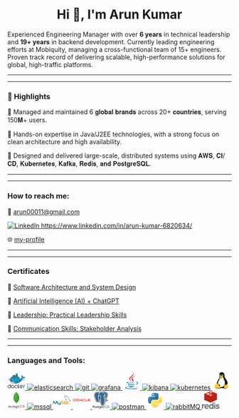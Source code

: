 <h1 align="center">Hi 👋, I'm Arun Kumar</h1>



Experienced Engineering Manager with over **6 years** in technical leadership and **19+ years** in backend development. Currently leading engineering efforts at Mobiquity, managing a cross-functional team of 15+ engineers. Proven track record of delivering scalable, high-performance solutions for global, high-traffic platforms.

***
***


### 🔑 Highlights

🔹 Managed and maintained 6 𝐠𝐥𝐨𝐛𝐚𝐥 𝐛𝐫𝐚𝐧𝐝𝐬 across 20+ 𝐜𝐨𝐮𝐧𝐭𝐫𝐢𝐞𝐬, serving 150𝐌+ users.

🔹 Hands-on expertise in Java/J2EE technologies, with a strong focus on clean architecture and high availability.

🔹 Designed and delivered large-scale, distributed systems using 𝐀𝐖𝐒, 𝐂𝐈/𝐂𝐃, 𝐊𝐮𝐛𝐞𝐫𝐧𝐞𝐭𝐞𝐬, 𝐊𝐚𝐟𝐤𝐚, 𝐑𝐞𝐝𝐢𝐬, 𝐚𝐧𝐝 𝐏𝐨𝐬𝐭𝐠𝐫𝐞𝐒𝐐𝐋.

***
***


### How to reach me:

📧 arun00011@gmail.com

<a href="https://www.linkedin.com/in/arun-kumar-6820634/" target="_blank">
  <img src="https://cdn-icons-png.flaticon.com/512/174/174857.png" alt="LinkedIn" width="15" height="15">
 https://www.linkedin.com/in/arun-kumar-6820634/</a>

🌐 [my-profile](https://bold.pro/my/arun-250516124316)

***
***


### Certificates

🔹 [Software Architecture and System Design](https://udemy.com/certificate/UC-752cb98e-6d3c-43f1-95c9-7135f154b4f7/)

🔹 [Artificial Intelligence (AI) + ChatGPT](https://udemy.com/certificate/UC-3d790563-e585-4ff8-9fb7-e79c88c493c8/)

🔹 [Leadership: Practical Leadership Skills](https://udemy.com/certificate/UC-5c865106-e585-42d9-8902-db48b6a4cc9b/)

🔹 [Communication Skills: Stakeholder Analysis](https://www.udemy.com/certificate/UC-ec2b9553-ba31-49eb-b376-dfd901ad836d/)

***
***


### Languages and Tools:

<p align="left"> <a href="https://www.docker.com/" target="_blank" rel="noreferrer"> <img src="https://raw.githubusercontent.com/devicons/devicon/master/icons/docker/docker-original-wordmark.svg" alt="docker" width="40" height="40"/> </a> <a href="https://www.elastic.co" target="_blank" rel="noreferrer"> <img src="https://www.vectorlogo.zone/logos/elastic/elastic-icon.svg" alt="elasticsearch" width="40" height="40"/> </a> <a href="https://git-scm.com/" target="_blank" rel="noreferrer"> <img src="https://www.vectorlogo.zone/logos/git-scm/git-scm-icon.svg" alt="git" width="40" height="40"/> </a> <a href="https://grafana.com" target="_blank" rel="noreferrer"> <img src="https://www.vectorlogo.zone/logos/grafana/grafana-icon.svg" alt="grafana" width="40" height="40"/> </a> <a href="https://www.java.com" target="_blank" rel="noreferrer"> <img src="https://raw.githubusercontent.com/devicons/devicon/master/icons/java/java-original.svg" alt="java" width="40" height="40"/> </a> <a href="https://www.elastic.co/kibana" target="_blank" rel="noreferrer"> <img src="https://www.vectorlogo.zone/logos/elasticco_kibana/elasticco_kibana-icon.svg" alt="kibana" width="40" height="40"/> </a> <a href="https://kubernetes.io" target="_blank" rel="noreferrer"> <img src="https://www.vectorlogo.zone/logos/kubernetes/kubernetes-icon.svg" alt="kubernetes" width="40" height="40"/> </a> <a href="https://www.linux.org/" target="_blank" rel="noreferrer"> <img src="https://raw.githubusercontent.com/devicons/devicon/master/icons/linux/linux-original.svg" alt="linux" width="40" height="40"/> </a> <a href="https://www.mongodb.com/" target="_blank" rel="noreferrer"> <img src="https://raw.githubusercontent.com/devicons/devicon/master/icons/mongodb/mongodb-original-wordmark.svg" alt="mongodb" width="40" height="40"/> </a> <a href="https://www.microsoft.com/en-us/sql-server" target="_blank" rel="noreferrer"> <img src="https://www.svgrepo.com/show/303229/microsoft-sql-server-logo.svg" alt="mssql" width="40" height="40"/> </a> <a href="https://www.mysql.com/" target="_blank" rel="noreferrer"> <img src="https://raw.githubusercontent.com/devicons/devicon/master/icons/mysql/mysql-original-wordmark.svg" alt="mysql" width="40" height="40"/> </a>  <a href="https://www.oracle.com/" target="_blank" rel="noreferrer"> <img src="https://raw.githubusercontent.com/devicons/devicon/master/icons/oracle/oracle-original.svg" alt="oracle" width="40" height="40"/> </a> <a href="https://www.postgresql.org" target="_blank" rel="noreferrer"> <img src="https://raw.githubusercontent.com/devicons/devicon/master/icons/postgresql/postgresql-original-wordmark.svg" alt="postgresql" width="40" height="40"/> </a> <a href="https://postman.com" target="_blank" rel="noreferrer"> <img src="https://www.vectorlogo.zone/logos/getpostman/getpostman-icon.svg" alt="postman" width="40" height="40"/> </a> <a href="https://www.python.org" target="_blank" rel="noreferrer"> <img src="https://raw.githubusercontent.com/devicons/devicon/master/icons/python/python-original.svg" alt="python" width="40" height="40"/> </a> <a href="https://www.rabbitmq.com" target="_blank" rel="noreferrer"> <img src="https://www.vectorlogo.zone/logos/rabbitmq/rabbitmq-icon.svg" alt="rabbitMQ" width="40" height="40"/> </a> <a href="https://redis.io" target="_blank" rel="noreferrer"> <img src="https://raw.githubusercontent.com/devicons/devicon/master/icons/redis/redis-original-wordmark.svg" alt="redis" width="40" height="40"/> </a> </p>















